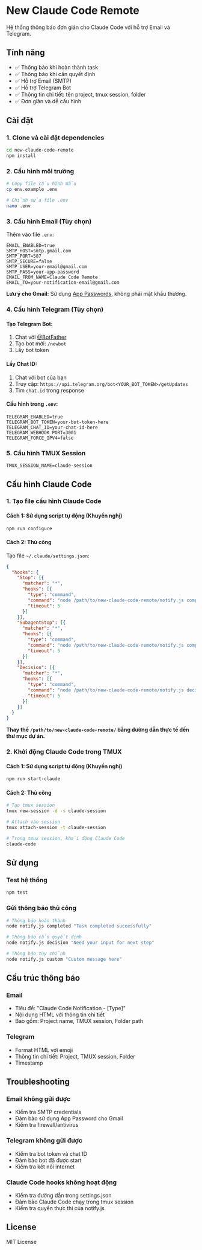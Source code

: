 # New Claude Code Remote

Hệ thống thông báo đơn giản cho Claude Code với hỗ trợ Email và Telegram.

## Tính năng

- ✅ Thông báo khi hoàn thành task
- ✅ Thông báo khi cần quyết định
- ✅ Hỗ trợ Email (SMTP)
- ✅ Hỗ trợ Telegram Bot
- ✅ Thông tin chi tiết: tên project, tmux session, folder
- ✅ Đơn giản và dễ cấu hình

## Cài đặt

### 1. Clone và cài đặt dependencies

```bash
cd new-claude-code-remote
npm install
```

### 2. Cấu hình môi trường

```bash
# Copy file cấu hình mẫu
cp env.example .env

# Chỉnh sửa file .env
nano .env
```

### 3. Cấu hình Email (Tùy chọn)

Thêm vào file `.env`:

```env
EMAIL_ENABLED=true
SMTP_HOST=smtp.gmail.com
SMTP_PORT=587
SMTP_SECURE=false
SMTP_USER=your-email@gmail.com
SMTP_PASS=your-app-password
EMAIL_FROM_NAME=Claude Code Remote
EMAIL_TO=your-notification-email@gmail.com
```

**Lưu ý cho Gmail:** Sử dụng [App Passwords](https://myaccount.google.com/security), không phải mật khẩu thường.

### 4. Cấu hình Telegram (Tùy chọn)

#### Tạo Telegram Bot:
1. Chat với [@BotFather](https://t.me/BotFather)
2. Tạo bot mới: `/newbot`
3. Lấy bot token

#### Lấy Chat ID:
1. Chat với bot của bạn
2. Truy cập: `https://api.telegram.org/bot<YOUR_BOT_TOKEN>/getUpdates`
3. Tìm `chat.id` trong response

#### Cấu hình trong `.env`:

```env
TELEGRAM_ENABLED=true
TELEGRAM_BOT_TOKEN=your-bot-token-here
TELEGRAM_CHAT_ID=your-chat-id-here
TELEGRAM_WEBHOOK_PORT=3001
TELEGRAM_FORCE_IPV4=false
```

### 5. Cấu hình TMUX Session

```env
TMUX_SESSION_NAME=claude-session
```

## Cấu hình Claude Code

### 1. Tạo file cấu hình Claude Code

#### Cách 1: Sử dụng script tự động (Khuyến nghị)
```bash
npm run configure
```

#### Cách 2: Thủ công
Tạo file `~/.claude/settings.json`:

```json
{
  "hooks": {
    "Stop": [{
      "matcher": "*",
      "hooks": [{
        "type": "command",
        "command": "node /path/to/new-claude-code-remote/notify.js completed",
        "timeout": 5
      }]
    }],
    "SubagentStop": [{
      "matcher": "*",
      "hooks": [{
        "type": "command",
        "command": "node /path/to/new-claude-code-remote/notify.js completed",
        "timeout": 5
      }]
    }],
    "Decision": [{
      "matcher": "*",
      "hooks": [{
        "type": "command",
        "command": "node /path/to/new-claude-code-remote/notify.js decision",
        "timeout": 5
      }]
    }]
  }
}
```

**Thay thế `/path/to/new-claude-code-remote/` bằng đường dẫn thực tế đến thư mục dự án.**

### 2. Khởi động Claude Code trong TMUX

#### Cách 1: Sử dụng script tự động (Khuyến nghị)
```bash
npm run start-claude
```

#### Cách 2: Thủ công
```bash
# Tạo tmux session
tmux new-session -d -s claude-session

# Attach vào session
tmux attach-session -t claude-session

# Trong tmux session, khởi động Claude Code
claude-code
```

## Sử dụng

### Test hệ thống

```bash
npm test
```

### Gửi thông báo thủ công

```bash
# Thông báo hoàn thành
node notify.js completed "Task completed successfully"

# Thông báo cần quyết định
node notify.js decision "Need your input for next step"

# Thông báo tùy chỉnh
node notify.js custom "Custom message here"
```

## Cấu trúc thông báo

### Email
- Tiêu đề: "Claude Code Notification - [Type]"
- Nội dung HTML với thông tin chi tiết
- Bao gồm: Project name, TMUX session, Folder path

### Telegram
- Format HTML với emoji
- Thông tin chi tiết: Project, TMUX session, Folder
- Timestamp

## Troubleshooting

### Email không gửi được
- Kiểm tra SMTP credentials
- Đảm bảo sử dụng App Password cho Gmail
- Kiểm tra firewall/antivirus

### Telegram không gửi được
- Kiểm tra bot token và chat ID
- Đảm bảo bot đã được start
- Kiểm tra kết nối internet

### Claude Code hooks không hoạt động
- Kiểm tra đường dẫn trong settings.json
- Đảm bảo Claude Code chạy trong tmux session
- Kiểm tra quyền thực thi của notify.js

## License

MIT License 
